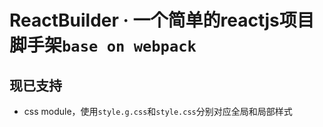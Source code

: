 # ReactBuilder · 一个简单的reactjs项目脚手架`base on webpack`
## 现已支持
* css module，使用`style.g.css`和`style.css`分别对应全局和局部样式
